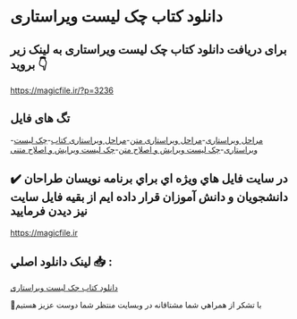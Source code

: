 # دانلود کتاب چک لیست ویراستاری

## برای دریافت دانلود کتاب چک لیست ویراستاری به لینک زیر بروید 👇

https://magicfile.ir/?p=3236

## تگ های فایل

-[مراحل ویراستاری](https://magicfile.ir/product/%da%a9%d8%aa%d8%a7%d8%a8-%da%86%da%a9-%d9%84%db%8c%d8%b3%d8%aa-%d9%88%db%8c%d8%b1%d8%a7%d8%b3%d8%aa%d8%a7%d8%b1%db%8c/)-[مراحل ویراستاری متن](https://magicfile.ir/product/%da%a9%d8%aa%d8%a7%d8%a8-%da%86%da%a9-%d9%84%db%8c%d8%b3%d8%aa-%d9%88%db%8c%d8%b1%d8%a7%d8%b3%d8%aa%d8%a7%d8%b1%db%8c/)-[مراحل ویراستاری کتاب](https://magicfile.ir/product/%da%a9%d8%aa%d8%a7%d8%a8-%da%86%da%a9-%d9%84%db%8c%d8%b3%d8%aa-%d9%88%db%8c%d8%b1%d8%a7%d8%b3%d8%aa%d8%a7%d8%b1%db%8c/)-[چک لیست ویراستاری](https://magicfile.ir/product/%da%a9%d8%aa%d8%a7%d8%a8-%da%86%da%a9-%d9%84%db%8c%d8%b3%d8%aa-%d9%88%db%8c%d8%b1%d8%a7%d8%b3%d8%aa%d8%a7%d8%b1%db%8c/)-[چک لیست ویرایش و اصلاح متن](https://magicfile.ir/product/%da%a9%d8%aa%d8%a7%d8%a8-%da%86%da%a9-%d9%84%db%8c%d8%b3%d8%aa-%d9%88%db%8c%d8%b1%d8%a7%d8%b3%d8%aa%d8%a7%d8%b1%db%8c/)-[چک لیست ویرایش و اصلاح متنی](https://magicfile.ir/product/%da%a9%d8%aa%d8%a7%d8%a8-%da%86%da%a9-%d9%84%db%8c%d8%b3%d8%aa-%d9%88%db%8c%d8%b1%d8%a7%d8%b3%d8%aa%d8%a7%d8%b1%db%8c/)

## ✔️ در سايت فايل هاي ويژه اي براي برنامه نويسان طراحان دانشجويان و دانش آموزان قرار داده ايم از بقيه فايل سايت نيز ديدن فرماييد

https://magicfile.ir


## لينک دانلود اصلي 📥 :

[دانلود کتاب چک لیست ویراستاری](https://magicfile.ir/product/%da%a9%d8%aa%d8%a7%d8%a8-%da%86%da%a9-%d9%84%db%8c%d8%b3%d8%aa-%d9%88%db%8c%d8%b1%d8%a7%d8%b3%d8%aa%d8%a7%d8%b1%db%8c/) 


🙏با تشکر از همراهي شما مشتاقانه در وبسایت منتظر شما دوست عزیز هستیم


